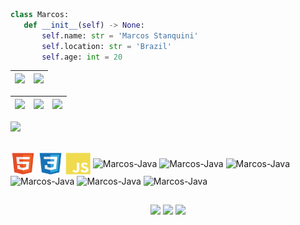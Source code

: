  ```python
class Marcos:
    def __init__(self) -> None:
        self.name: str = 'Marcos Stanquini'
        self.location: str = 'Brazil'
        self.age: int = 20
```

<div>

  | ![](http://github-profile-summary-cards.vercel.app/api/cards/profile-details?username=MarcosStanquini&theme=github_dark) | ![](http://github-profile-summary-cards.vercel.app/api/cards/stats?username=MarcosStanquini&theme=github_dark)
| :-: | :-: |

| ![](http://github-profile-summary-cards.vercel.app/api/cards/productive-time?username=MarcosStanquini&theme=github_dark&utcOffset=8) | ![](http://github-profile-summary-cards.vercel.app/api/cards/repos-per-language?username=MarcosStanquini&theme=github_dark) | ![](http://github-profile-summary-cards.vercel.app/api/cards/most-commit-language?username=MarcosStanquini&theme=github_dark)
| :-: | :-: | :-: |
  
</div>

![](./profile-3d-contrib/profile-night-rainbow.svg)

  
<div style="display: inline_block"><br>
 <img align="center" alt="Marcos-HTML" height="35" width="40" src="https://raw.githubusercontent.com/devicons/devicon/master/icons/html5/html5-original.svg">
  <img align="center" alt="Marcos-CSS" height="35" width="40" src="https://raw.githubusercontent.com/devicons/devicon/master/icons/css3/css3-original.svg">
<img align="center" alt="Marcos-Js" height="35" width="40" src="https://raw.githubusercontent.com/devicons/devicon/master/icons/javascript/javascript-plain.svg">
 <img align="center" alt="Marcos-Java" height="35" width="40" src="https://cdn.jsdelivr.net/gh/devicons/devicon/icons/python/python-original.svg" />
 <img align="center" alt="Marcos-Java" height="35" width="40" src="https://cdn.jsdelivr.net/gh/devicons/devicon/icons/django/django-plain.svg" />
 <img align="center" alt="Marcos-Java" height="35" width="40" src="https://cdn.jsdelivr.net/gh/devicons/devicon@latest/icons/go/go-original.svg" />
<img align="center" alt="Marcos-Java" height="35" width="40" src="https://cdn.jsdelivr.net/gh/devicons/devicon/icons/java/java-original.svg" />
<img align="center" alt="Marcos-Java" height="35" width="40" src="https://cdn.jsdelivr.net/gh/devicons/devicon@latest/icons/postgresql/postgresql-original.svg"/>
<img align="center" alt="Marcos-Java" height="40" width="40" src="https://cdn.jsdelivr.net/gh/devicons/devicon@latest/icons/docker/docker-original.svg"/>
















</div>
  
##


<div align="center">
  <a href="https://www.instagram.com/stanquini_marcos/"><img src="https://img.shields.io/badge/Instagram-%23E4405F.svg?style=for-the-badge&logo=Instagram&logoColor=white"/></a>
  <a href="https://www.linkedin.com/in/marcos-stanquini-aa81b2222/"><img src="https://img.shields.io/badge/linkedin-%230077B5.svg?style=for-the-badge&logo=linkedin&logoColor=white"/></a>
<a href = "mailto:marcossnarquini@gmail.com"><img src="https://img.shields.io/badge/-Gmail-%23333?style=for-the-badge&logo=gmail&logoColor=white" target="_blank"></a>

<div>
